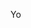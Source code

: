 Yo
<!---
Mattiarey/Mattiarey is a ✨ special ✨ repository because its `README.md` (this file) appears on your GitHub profile.
You can click the Preview link to take a look at your changes.
--->
